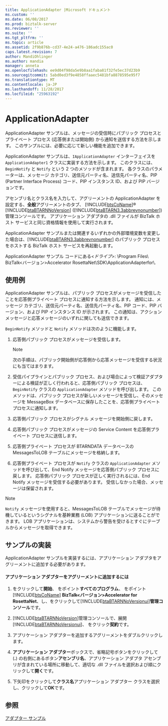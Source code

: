 ```yaml
---
title: ApplicationAdapter |Microsoft ドキュメント
ms.custom: ''
ms.date: 06/08/2017
ms.prod: biztalk-server
ms.reviewer: ''
ms.suite: ''
ms.tgt_pltfrm: ''
ms.topic: article
ms.assetid: 2f9b876b-cd37-4e24-a476-186adc155ac0
caps.latest.revision: 7
author: MandiOhlinger
ms.author: mandia
manager: anneta
ms.openlocfilehash: ee9d04f98da5e9b8aa1faba81f32fe5ec37d23b9
ms.sourcegitcommit: 5abd0ed3f9e4858ffaaec5481bfa8878595e95f7
ms.translationtype: MT
ms.contentlocale: ja-JP
ms.lasthandoff: 11/28/2017
ms.locfileid: "25963192"
---
```

# <a name="applicationadapter"></a>ApplicationAdapter
ApplicationAdapter サンプルは、メッセージの受信時にパブリック プロセスとプライベート プロセス (応答側または開始側) から通知を送信する方法を示します。 このサンプルには、必要に応じて新しい機能を追加できます。  
  
 ApplicationAdapter サンプルは、`IApplicationAdapter` インターフェイスを `ApplicationAdapter1` クラスに実装する方法を示します。 このクラスには、`BeginNotify` と `Notify` という 2 つのメソッドが含まれます。 各クラスのパラメーターは、メッセージ カテゴリ、送信元パーティ名、送信先パーティ名、PIP (Partner Interface Process) コード、PIP インスタンス ID、および PIP バージョンです。  
  
 アセンブリ名とクラス名を入力して、アグリーメントの ApplicationAdapter を設定する、**全般**アグリーメントのタブ、 [!INCLUDE[btsCoName](../../includes/btsconame-md.md)]® [!INCLUDE[btaBTARNNoVersion](../../includes/btabtarnnoversion-md.md)] ([!INCLUDE[btaBTARN3.3abbrevnonumber](../../includes/btabtarn3-3abbrevnonumber-md.md)]) 管理コンソールです。 アプリケーション アダプタの .dll ファイルが BizTalk ホスト サービスと同じ資格情報を使用して実行されます。  
  
 ApplicationAdapter サンプルまたは関連するいずれかの外部環境変数を変更した場合は、[!INCLUDE[btaBTARN3.3abbrevnonumber](../../includes/btabtarn3-3abbrevnonumber-md.md)] のパブリック プロセスをホストする BizTalk ホスト サービスを再起動します。  
  
 ApplicationAdapter サンプル コードにある\<*ドライブ*\>: \Program Files\ BizTalk\<バージョン\>Accelerator RosettaNet\SDK\ApplicationAdapterfor\\.  
  
## <a name="demonstrates"></a>使用例  
 ApplicationAdapter サンプルは、パブリック プロセスがメッセージを受信したことを応答側プライベート プロセスに通知する方法を示します。 通知には、メッセージ カテゴリ、送信元パーティ名、送信先パーティ名、PIP コード、PIP バージョン、および PIP インスタンス ID が示されます。 この通知は、アクション メッセージと応答メッセージのいずれに関しても送信できます。  
  
 `BeginNotify` メソッドと `Notify` メソッドは次のように機能します。  
  
1.  応答側パブリック プロセスがメッセージを受信します。  
  
    > [!NOTE]
    >  次の手順は、パブリック開始側が応答側から応答メッセージを受信する状況にも当てはまります。  
  
2.  受信パイプラインとパブリック プロセス、および場合によって検証アダプターによる検証が正しく行われると、応答側パブリック プロセスは、`BeginNotify` クラスの `ApplicationAdapter` メソッドを呼び出します。 このメソッドは、パブリック プロセスが新しいメッセージを受信し、そのメッセージを MessageBox データベースに保存したことを、応答側プライベート プロセスに通知します。  
  
3.  応答側パブリック プロセスがシグナル メッセージを開始側に戻します。  
  
4.  応答側パブリック プロセスがメッセージの Service Content を応答側プライベート プロセスに送信します。  
  
5.  応答側プライベート プロセスが BTARNDATA データベースの MessagesToLOB テーブルにメッセージを格納します。  
  
6.  応答側プライベート プロセスが `Notify` クラスの `ApplicationAdapter` メソッドを呼び出して、End Notify メッセージを応答側パブリック プロセスに戻します。 応答側パブリック プロセスが正しく実行されるには、End Notify メッセージを受信する必要があります。 受信しなかった場合、メッセージは保留されます。  
  
> [!NOTE]
>  `Notify` メッセージを使用すると、MessagesToLOB テーブルでメッセージが待機しているというシグナルを基幹業務 (LOB) アプリケーションに送ることができます。 LOB アプリケーションは、システムから警告を受けるとすぐにテーブルからメッセージを取得できます。  
  
## <a name="to-implement-this-sample"></a>サンプルの実装  
 ApplicationAdapter サンプルを実装するには、アプリケーション アダプタをアグリーメントに追加する必要があります。  
  
#### <a name="to-add-the-application-adapter-to-an-agreement"></a>アプリケーション アダプターをアグリーメントに追加するには  
  
1.  をクリックして**開始**、 をポイント**すべてのプログラム**、 をポイント[!INCLUDE[btsCoName](../../includes/btsconame-md.md)] **BizTalk\<バージョン\>Accelerator for RosettaNet**、し、をクリックして[!INCLUDE[btaBTARNNoVersionui](../../includes/btabtarnnoversionui-md.md)]**管理コンソール**です。  
  
2.  [!INCLUDE[btaBTARNNoVersion](../../includes/btabtarnnoversion-md.md)]管理コンソールで、展開[!INCLUDE[btaBTARNNoVersionui](../../includes/btabtarnnoversionui-md.md)]、 をクリック**契約**です。  
  
3.  アプリケーション アダプターを追加するアグリーメントをダブルクリックします。  
  
4.  **アプリケーション アダプター**ボックスで、省略記号ボタンをクリックして (**.**) の右側にあるボタン**アセンブリ名**、アプリケーション アダプタ アセンブリが含まれている場所に移動して、適切な .dll ファイルを選択および順にクリックして**開く**です。  
  
5.  下矢印をクリックして**クラス名**アプリケーション アダプター クラスを選択し、クリックして**OK**です。  
  
## <a name="see-also"></a>参照  
 [アダプター サンプル](../../adapters-and-accelerators/accelerator-rosettanet/adapter-samples.md)